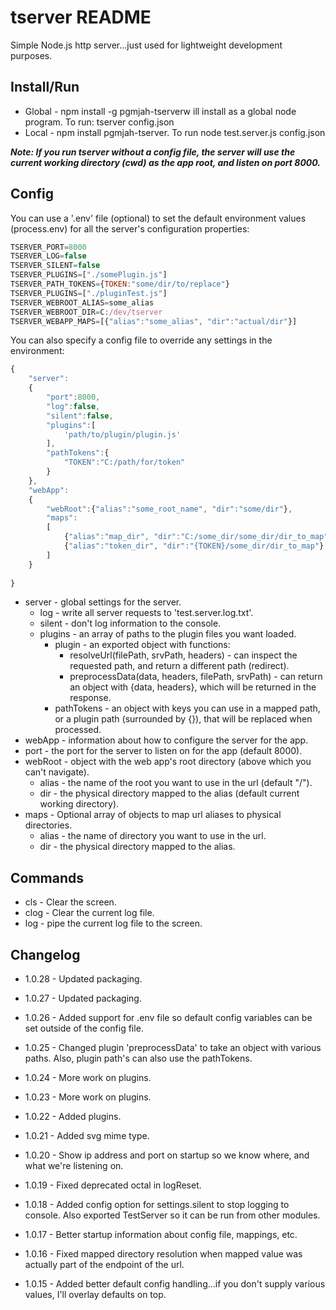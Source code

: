 # tserver README

Simple Node.js http server...just used for lightweight development purposes.

## Install/Run
* Global - npm install -g pgmjah-tserverw ill install as a global node program.  To run: tserver config.json
* Local - npm install pgmjah-tserver. To run node test.server.js config.json

***Note: If you run tserver without a config file, the server will use the current working directory (cwd) as the app root, and listen on port 8000.***

## Config
You can use a '.env' file (optional) to set the default environment values (process.env) for all the server's configuration properties:
```javascript
TSERVER_PORT=8000
TSERVER_LOG=false
TSERVER_SILENT=false
TSERVER_PLUGINS=["./somePlugin.js"]
TSERVER_PATH_TOKENS={TOKEN:"some/dir/to/replace"}
TSERVER_PLUGINS=["./pluginTest.js"]
TSERVER_WEBROOT_ALIAS=some_alias
TSERVER_WEBROOT_DIR=C:/dev/tserver
TSERVER_WEBAPP_MAPS=[{"alias":"some_alias", "dir":"actual/dir"}]
```

You can also specify a config file to override any settings in the environment:
```javascript
{
	"server":
	{
		"port":8000,
		"log":false,
		"silent":false,
		"plugins":[
			'path/to/plugin/plugin.js'
		],
		"pathTokens":{
			"TOKEN":"C:/path/for/token"
		}
	},
	"webApp":
	{
		"webRoot":{"alias":"some_root_name", "dir":"some/dir"},
		"maps":
		[
			{"alias":"map_dir", "dir":"C:/some_dir/some_dir/dir_to_map"}
			{"alias":"token_dir", "dir":"{TOKEN}/some_dir/dir_to_map"}
		]
	}
	
}
```
* server - global settings for the server.
	* log - write all server requests to 'test.server.log.txt'.
	* silent - don't log information to the console.
	* plugins - an array of paths to the plugin files you want loaded.
		* plugin - an exported object with functions:
			* resolveUrl(filePath, srvPath, headers) - can inspect the requested path, and return a different path (redirect).
			* preprocessData(data, headers, filePath, srvPath) - can return an object with {data, headers}, which will be returned in the response.
		* pathTokens - an object with keys you can use in a mapped path, or a plugin path (surrounded by {}), that will be replaced when processed.
* webApp - information about how to configure the server for the app.
* port - the port for the server to listen on for the app (default 8000).
* webRoot - object with the web app's root directory (above which you can't navigate).
	* alias - the name of the root you want to use in the url (default "/").
	* dir - the physical directory mapped to the alias (default current working directory).
* maps - Optional array of objects to map url aliases to physical directories.
	* alias - the name of directory you want to use in the url.
	* dir - the physical directory mapped to the alias.

## Commands
* cls - Clear the screen.
* clog - Clear the current log file.
* log - pipe the current log file to the screen.

## Changelog

* 1.0.28 - Updated packaging.

* 1.0.27 - Updated packaging.

* 1.0.26 - Added support for .env file so default config variables can be set outside of the config file.

* 1.0.25 - Changed plugin 'preprocessData' to take an object with various paths.  Also, plugin path's can also use the pathTokens.

* 1.0.24 - More work on plugins.

* 1.0.23 - More work on plugins.

* 1.0.22 - Added plugins.

* 1.0.21 - Added svg mime type.

* 1.0.20 - Show ip address and port on startup so we know where, and what we're listening on.

* 1.0.19 - Fixed deprecated octal in logReset.

* 1.0.18 - Added config option for settings.silent to stop logging to console.  Also exported TestServer so it can be run from other modules.

* 1.0.17 - Better startup information about config file, mappings, etc.

* 1.0.16 - Fixed mapped directory resolution when mapped value was actually part of the endpoint of the url.

* 1.0.15 - Added better default config handling...if you don't supply various values, I'll overlay defaults on top.
